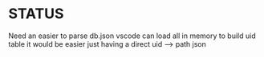 # STATUS
Need an easier to parse db.json
  vscode can load all in memory to build uid table
  it would be easier just having a direct uid --> path json

